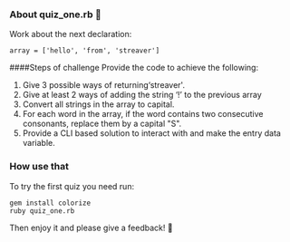 ### About quiz_one.rb 🦫

Work about the next declaration:

	array = ['hello', 'from', 'streaver']

####Steps of challenge
Provide the code to achieve the following:

1. Give 3 possible ways of returning‘streaver'.
2. Give at least 2 ways of adding the string ‘!’ to the previous array
3. Convert all strings in the array to capital.
4. For each word in the array, if the word contains two consecutive consonants, replace them by a capital "S".
5. Provide a CLI based solution to interact with and make the entry data variable.

### How use that
To try the first quiz you need run:

	gem install colorize
	ruby quiz_one.rb

Then enjoy it and please give a feedback! 🦫
